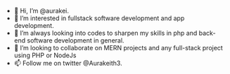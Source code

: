 - 👋 Hi, I’m @aurakei.
- 👀 I’m interested in fullstack software development and app development.
- 🌱 I’m always looking into codes to sharpen my skills in php and back-end software development in general.
- 💞️ I’m looking to collaborate on MERN projects and any full-stack project using PHP or NodeJs
- 📫 Follow me on twitter @Aurakeith3.

<!---
aurakei/aurakei is a ✨ special ✨ repository because its `README.md` (this file) appears on your GitHub profile.
You can click the Preview link to take a look at your changes.
--->

